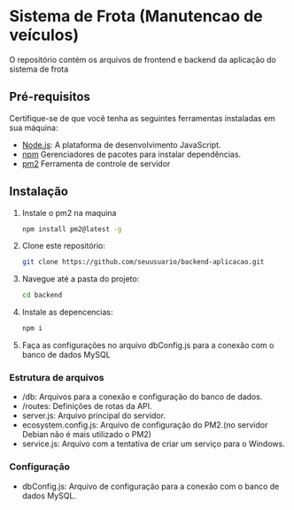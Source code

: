 # Sistema de Frota (Manutencao de veículos)

O repositório contém os arquivos de frontend e backend da aplicação do sistema de frota

## Pré-requisitos

Certifique-se de que você tenha as seguintes ferramentas instaladas em sua máquina:

- [Node.js](https://nodejs.org/): A plataforma de desenvolvimento JavaScript.
- [npm](https://www.npmjs.com/) Gerenciadores de pacotes para instalar dependências.
- [pm2](https://pm2.keymetrics.io/docs/usage/quick-start/) Ferramenta de controle de servidor

## Instalação

1. Instale o pm2 na maquina

   ```bash
   npm install pm2@latest -g
   ```

2. Clone este repositório:

   ```bash
   git clone https://github.com/seuusuario/backend-aplicacao.git
   ```

3. Navegue até a pasta do projeto:

   ```bash
   cd backend
   ```

4. Instale as depencencias:

   ```bash
   npm i
   ```

5. Faça as configurações no arquivo dbConfig.js para a conexão com o banco de dados MySQL

### Estrutura de arquivos

- /db: Arquivos para a conexão e configuração do banco de dados.
- /routes: Definições de rotas da API.
- server.js: Arquivo principal do servidor.
- ecosystem.config.js: Arquivo de configuração do PM2.(no servidor Debian não é mais utilizado o PM2)
- service.js: Arquivo com a tentativa de criar um serviço para o Windows.

### Configuração

- dbConfig.js: Arquivo de configuração para a conexão com o banco de dados MySQL.

